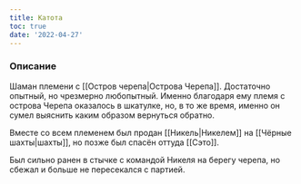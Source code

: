 ```yaml
---
title: Катота
toc: true
date: '2022-04-27'
---
```


### Описание
Шаман племени с [[Остров черепа|Острова Черепа]]. Достаточно опытный, но чрезмерно любопытный. Именно благодаря ему племя с острова Черепа оказалось в шкатулке, но, в то же время, именно он сумел выяснить каким образом вернуться обратно.

Вместе со всем племенем был продан [[Никель|Никелем]] на [[Чёрные шахты|шахты]], но позже был спасён оттуда [[Сэто]].

Был сильно ранен в стычке с командой Никеля на берегу черепа, но сбежал и больше не пересекался с партией.